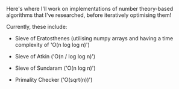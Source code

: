 Here's where I'll work on implementations of number theory-based algorithms that I've researched, before iteratively optimising them!

Currently, these include:

- Sieve of Eratosthenes (utilising numpy arrays and having a time complexity of 'O(n log log n)')

- Sieve of Atkin ('O(n / log log n)')

- Sieve of Sundaram ('O(n log n)')

- Primality Checker ('O(sqrt(n))')
